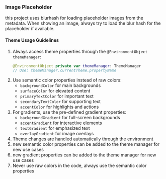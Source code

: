 
### Image Placeholder

this project uses blurhash for loading placeholder images from the metadata.  When showing an image, always try to load the blur hash for the placeholder if available.

#### Theme Usage Guidelines
1. Always access theme properties through the `@EnvironmentObject` `themeManager`:
   ```swift
   @EnvironmentObject private var themeManager: ThemeManager
   // Use: themeManager.currentTheme.propertyName
   ```
2. Use semantic color properties instead of raw colors:
   - `backgroundColor` for main backgrounds
   - `surfaceColor` for elevated content
   - `primaryTextColor` for important text
   - `secondaryTextColor` for supporting text
   - `accentColor` for highlights and actions
3. For gradients, use the pre-defined gradient properties:
   - `backgroundGradient` for full-screen backgrounds
   - `accentGradient` for interactive elements
   - `textGradient` for emphasized text
   - `overlayGradient` for image overlays
4. Theme changes are handled automatically through the environment
5. new semantic color properties can be added to the theme manager for new use cases
6. new gradient properties can be added to the theme manager for new use cases
7. Never use raw colors in the code, always use the semantic color properties
